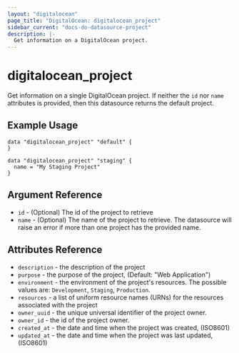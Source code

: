 ```yaml
---
layout: "digitalocean"
page_title: "DigitalOcean: digitalocean_project"
sidebar_current: "docs-do-datasource-project"
description: |-
  Get information on a DigitalOcean project.
---
```


# digitalocean_project

Get information on a single DigitalOcean project. If neither the `id` nor `name` attributes is provided,
then this datasource returns the default project.

## Example Usage

```hcl
data "digitalocean_project" "default" {
} 

data "digitalocean_project" "staging" {
  name = "My Staging Project"
}
```

## Argument Reference

* `id` - (Optional) The id of the project to retrieve
* `name` - (Optional) The name of the project to retrieve. The datasource will raise an error if more than
  one project has the provided name.

## Attributes Reference

* `description` - the description of the project
* `purpose` -  the purpose of the project, (Default: "Web Application")
* `environment` - the environment of the project's resources. The possible values are: `Development`, `Staging`, `Production`.
* `resources` - a list of uniform resource names (URNs) for the resources associated with the project
* `owner_uuid` - the unique universal identifier of the project owner.
* `owner_id` - the id of the project owner.
* `created_at` - the date and time when the project was created, (ISO8601)
* `updated_at` - the date and time when the project was last updated, (ISO8601)
